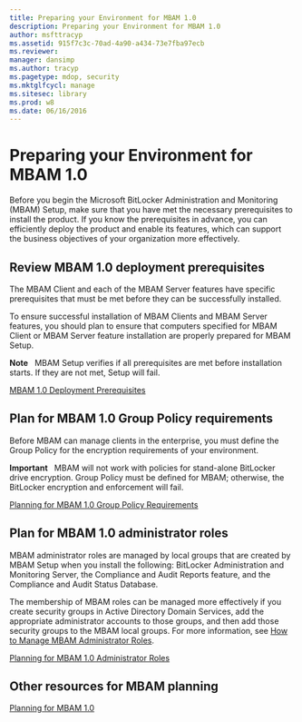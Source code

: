 ```yaml
---
title: Preparing your Environment for MBAM 1.0
description: Preparing your Environment for MBAM 1.0
author: msfttracyp
ms.assetid: 915f7c3c-70ad-4a90-a434-73e7fba97ecb
ms.reviewer: 
manager: dansimp
ms.author: tracyp
ms.pagetype: mdop, security
ms.mktglfcycl: manage
ms.sitesec: library
ms.prod: w8
ms.date: 06/16/2016
---
```



# Preparing your Environment for MBAM 1.0


Before you begin the Microsoft BitLocker Administration and Monitoring (MBAM) Setup, make sure that you have met the necessary prerequisites to install the product. If you know the prerequisites in advance, you can efficiently deploy the product and enable its features, which can support the business objectives of your organization more effectively.

## Review MBAM 1.0 deployment prerequisites


The MBAM Client and each of the MBAM Server features have specific prerequisites that must be met before they can be successfully installed.

To ensure successful installation of MBAM Clients and MBAM Server features, you should plan to ensure that computers specified for MBAM Client or MBAM Server feature installation are properly prepared for MBAM Setup.

**Note**  
MBAM Setup verifies if all prerequisites are met before installation starts. If they are not met, Setup will fail.

 

[MBAM 1.0 Deployment Prerequisites](mbam-10-deployment-prerequisites.md)

## Plan for MBAM 1.0 Group Policy requirements


Before MBAM can manage clients in the enterprise, you must define the Group Policy for the encryption requirements of your environment.

**Important**  
MBAM will not work with policies for stand-alone BitLocker drive encryption. Group Policy must be defined for MBAM; otherwise, the BitLocker encryption and enforcement will fail.

 

[Planning for MBAM 1.0 Group Policy Requirements](planning-for-mbam-10-group-policy-requirements.md)

## Plan for MBAM 1.0 administrator roles


MBAM administrator roles are managed by local groups that are created by MBAM Setup when you install the following: BitLocker Administration and Monitoring Server, the Compliance and Audit Reports feature, and the Compliance and Audit Status Database.

The membership of MBAM roles can be managed more effectively if you create security groups in Active Directory Domain Services, add the appropriate administrator accounts to those groups, and then add those security groups to the MBAM local groups. For more information, see [How to Manage MBAM Administrator Roles](how-to-manage-mbam-administrator-roles-mbam-1.md).

[Planning for MBAM 1.0 Administrator Roles](planning-for-mbam-10-administrator-roles.md)

## Other resources for MBAM planning


[Planning for MBAM 1.0](planning-for-mbam-10.md)

 

 





